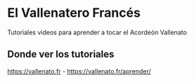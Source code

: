 El Vallenatero Francés
======================

Tutoriales videos para aprender a tocar el Acordeón Vallenato

Donde ver los tutoriales
------------------------

https://vallenato.fr - https://vallenato.fr/aprender/
